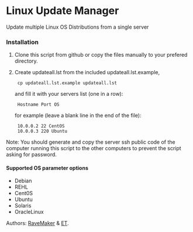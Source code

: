 Linux Update Manager
====================

Update multiple Linux OS Distributions from a single server

### Installation

1. Clone this script from github or copy the files manually to your prefered directory.

2. Create updateall.lst from the included updateall.lst.example,

        cp updateall.lst.example updateall.lst

    and fill it with your servers list (one in a row):

        Hostname Port OS

    for example (leave a blank line in the end of the file):

        10.0.0.2 22 CentOS
        10.0.0.3 220 Ubuntu

Note: You should generate and copy the server ssh public code of the computer running this script to the other computers to prevent the script asking for password.

#### Supported OS parameter options
* Debian
* REHL
* Cent0S
* Ubuntu
* Solaris
* OracleLinux

Authors: [RaveMaker][RaveMaker] & [ET][ET].

[RaveMaker]: http://ravemaker.net
[ET]: http://etcs.me
